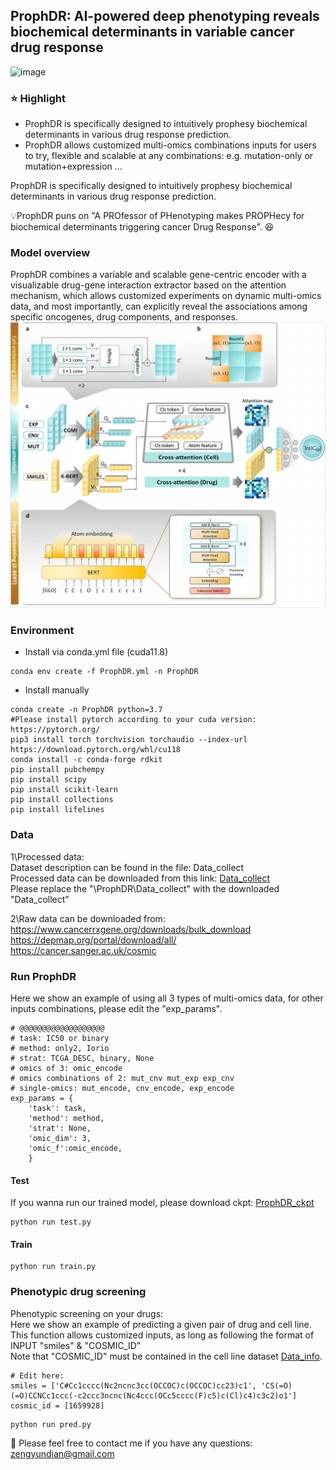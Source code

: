 ## ProphDR: AI-powered deep phenotyping reveals biochemical determinants in variable cancer drug response   
![image](https://github.com/zengydd/ProphDR/blob/main/IMG/Fig0_abstract.png)  

### ⭐ Highlight
* ProphDR is specifically designed to intuitively prophesy biochemical determinants in various drug response prediction.
* ProphDR allows customized multi-omics combinations inputs for users to try, flexible and scalable at any combinations: e.g. mutation-only or mutation+expression ...

ProphDR is specifically designed to intuitively prophesy biochemical determinants in various drug response prediction. 

  
💡ProphDR puns on "A PROfessor of PHenotyping makes PROPHecy for biochemical determinants triggering cancer Drug Response". 😆
### Model overview
ProphDR combines a variable and scalable gene-centric encoder with a visualizable drug-gene interaction extractor based on the attention mechanism, which allows customized experiments on dynamic multi-omics data, and most importantly, can explicitly reveal the associations among specific oncogenes, drug components, and responses.  
![model_overview](https://github.com/zengydd/ProphDR/blob/main/IMG/Fig1.png)

### Environment
* Install via conda.yml file (cuda11.8)
```
conda env create -f ProphDR.yml -n ProphDR
```
  
* Install manually  

```
conda create -n ProphDR python=3.7
#Please install pytorch according to your cuda version: https://pytorch.org/
pip3 install torch torchvision torchaudio --index-url https://download.pytorch.org/whl/cu118
conda install -c conda-forge rdkit
pip install pubchempy
pip install scipy
pip install scikit-learn
pip install collections
pip install lifelines
```  

### Data  
1\Processed data:  
Dataset description can be found in the file: Data_collect  
Processed data can be downloaded from this link: [Data_collect](https://drive.google.com/file/d/1BeNPExNxbVQDOKbmvME6npDPiY0e_kG8/view?usp=sharing)   
Please replace the "\ProphDR\Data_collect" with the downloaded "Data_collect"  

2\Raw data can be downloaded from:  
https://www.cancerrxgene.org/downloads/bulk_download  
https://depmap.org/portal/download/all/  
https://cancer.sanger.ac.uk/cosmic

### Run ProphDR
Here we show an example of using all 3 types of multi-omics data, for other inputs combinations, please edit the "exp_params".  
```
# @@@@@@@@@@@@@@@@@@@
# task: IC50 or binary
# method: only2, Iorio
# strat: TCGA_DESC, binary, None
# omics of 3: omic_encode
# omics combinations of 2: mut_cnv mut_exp exp_cnv
# single-omics: mut_encode, cnv_encode, exp_encode
exp_params = {
    'task': task,
    'method': method,
    'strat': None,
    'omic_dim': 3,
    'omic_f':omic_encode,
    }
```
#### Test
If you wanna run our trained model, please download ckpt: [ProphDR_ckpt](https://drive.google.com/file/d/15bzGyW5V6JNSypt4f86XJOPHnr_1OHmg/view?usp=drive_link)   
```
python run test.py
```

#### Train
```
python run train.py
```

### Phenotypic drug screening  
Phenotypic screening on your drugs:  
Here we show an example of predicting a given pair of drug and cell line.  
This function allows customized inputs, as long as following the format of INPUT "smiles" & "COSMIC_ID"  
Note that "COSMIC_ID" must be contained in the cell line dataset [Data_info](https://github.com/zengydd/ProphDR/tree/main/data_collect).  
```
# Edit here:
smiles = ['C#Cc1cccc(Nc2ncnc3cc(OCCOC)c(OCCOC)cc23)c1', 'CS(=O)(=O)CCNCc1ccc(-c2ccc3ncnc(Nc4ccc(OCc5cccc(F)c5)c(Cl)c4)c3c2)o1']
cosmic_id = [1659928]
```

```
python run pred.py
```
  
🌻 Please feel free to contact me if you have any questions: zengyundian@gmail.com   
